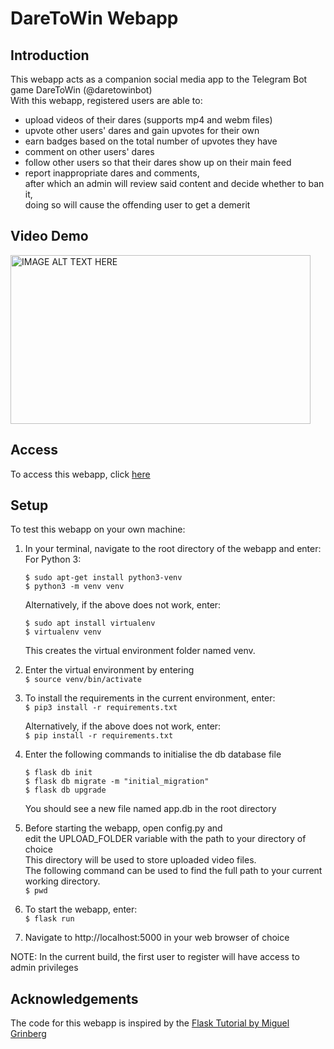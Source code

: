 # DareToWin Webapp

## Introduction

This webapp acts as a companion social media app to the Telegram Bot game DareToWin (@daretowinbot)<br>
With this webapp, registered users are able to:
* upload videos of their dares (supports mp4 and webm files)
* upvote other users' dares and gain upvotes for their own
* earn badges based on the total number of upvotes they have
* comment on other users' dares
* follow other users so that their dares show up on their main feed
* report inappropriate dares and comments,<br>
  after which an admin will review said content and decide whether to ban it,<br>
  doing so will cause the offending user to get a demerit

## Video Demo
<a href="http://www.youtube.com/watch?feature=player_embedded&v=FbWiYg62btQ
" target="_blank"><img src="http://img.youtube.com/vi/FbWiYg62btQ/0.jpg" 
alt="IMAGE ALT TEXT HERE" width="480" height="270" border="0" /></a>

## Access

To access this webapp, click <a href='https://daretowinweb.herokuapp.com/' target='_blank'>here</a>

## Setup

To test this webapp on your own machine:

1. In your terminal, navigate to the root directory of the webapp and enter:<br>
    For Python 3:<br>
    ```
    $ sudo apt-get install python3-venv
    $ python3 -m venv venv
    ```
    Alternatively, if the above does not work, enter:<br>
    ```
    $ sudo apt install virtualenv
    $ virtualenv venv
    ```
   This creates the virtual environment folder named venv.<br>

2. Enter the virtual environment by entering<br>
    `$ source venv/bin/activate`<br>
    
3. To install the requirements in the current environment, enter:<br>
    `$ pip3 install -r requirements.txt`<br>
    
    Alternatively, if the above does not work, enter:<br>
    `$ pip install -r requirements.txt`<br>
    
4. Enter the following commands to initialise the db database file<br>
    ```
    $ flask db init
    $ flask db migrate -m "initial_migration"
    $ flask db upgrade
    ```
   You should see a new file named app.db in the root directory<br>
   
5. Before starting the webapp, open config.py and<br>
   edit the UPLOAD_FOLDER variable with the path to your directory of choice<br>
   This directory will be used to store uploaded video files.<br>
   The following command can be used to find the full path to your current working directory.<br>
   `$ pwd`<br>

5. To start the webapp, enter:<br>
   `$ flask run`<br>
    
6. Navigate to http://localhost:5000 in your web browser of choice

NOTE: In the current build, the first user to register will have access to admin privileges

## Acknowledgements
The code for this webapp is inspired by the <a href="https://blog.miguelgrinberg.com/post/the-flask-mega-tutorial-part-i-hello-world" target="_blank">Flask Tutorial by Miguel Grinberg</a>

